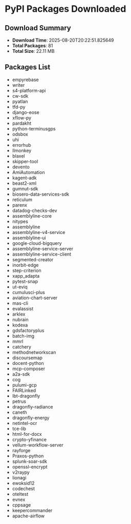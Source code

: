 # PyPI Packages Downloaded

## Download Summary
- **Download Time**: 2025-08-20T20:22:51.825649
- **Total Packages**: 81
- **Total Size**: 22.11 MB

## Packages List
- empyrebase
- writer
- s4-platform-api
- cw-sdk
- pyatlan
- tfd-py
- django-eose
- xflow-py
- pardakht
- python-terminusgps
- odsbox
- uhi
- errorhub
- llmonkey
- blaxel
- skipper-tool
- devento
- AmiAutomation
- kagent-adk
- beast2-xml
- gumnut-sdk
- biosero-data-services-sdk
- reticulum
- parenx
- datadog-checks-dev
- assemblyline-core
- nitypes
- assemblyline
- assemblyline-v4-service
- assemblyline-ui
- google-cloud-bigquery
- assemblyline-service-server
- assemblyline-service-client
- segmented-creator
- inorbit-edge
- step-criterion
- xapp_adapta
- pytest-snap
- ut-eviq
- cumulusci-plus
- aviation-chart-server
- mas-cli
- evalassist
- arklex
- nubrain
- kodexa
- gdsfactoryplus
- batch-img
- mmrl
- catchery
- methodnetworkscan
- discoursemap
- docent-python
- mcp-composer
- a2a-sdk
- cog
- pulumi-gcp
- FAIRLinked
- lbt-dragonfly
- petrus
- dragonfly-radiance
- caneth
- dragonfly-energy
- netintel-ocr
- tce-lib
- html-for-docx
- crypto-yfinance
- vellum-workflow-server
- rayforge
- Praxos-python
- splunk-soar-sdk
- openssl-encrypt
- v2raypy
- lionagi
- ewoksid12
- codechest
- oteltest
- evnex
- cppsage
- keepercommander
- apache-airflow
